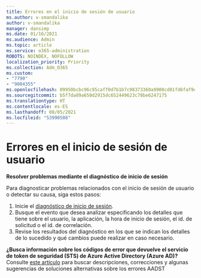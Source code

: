 ```yaml
---
title: Errores en el inicio de sesión de usuario
ms.author: v-smandalika
author: v-smandalika
manager: dansimp
ms.date: 01/16/2021
ms.audience: Admin
ms.topic: article
ms.service: o365-administration
ROBOTS: NOINDEX, NOFOLLOW
localization_priority: Priority
ms.collection: Adm_O365
ms.custom:
- "7790"
- "9004355"
ms.openlocfilehash: 09950bcbc96c95caff0d7b1b7c98373360a9900cd01fd6faf9e787f67cefb5a7
ms.sourcegitcommit: b5f7da89a650d2915dc652449623c78be6247175
ms.translationtype: HT
ms.contentlocale: es-ES
ms.lasthandoff: 08/05/2021
ms.locfileid: "53990508"
---
```

# <a name="user-sign-in-errors"></a>Errores en el inicio de sesión de usuario

**Resolver problemas mediante el diagnóstico de inicio de sesión**

Para diagnosticar problemas relacionados con el inicio de sesión de usuario o detectar su causa, siga estos pasos:

1. Inicie el [diagnóstico de inicio de sesión](https://ms.portal.azure.com/#blade/Microsoft_AAD_IAM/ActiveDirectoryMenuBlade/diagnose/symptomId/ms_aad_dxp_signin_caDiagnoseAndSolveSummarySymptom).
2. Busque el evento que desea analizar especificando los detalles que tiene sobre el usuario, la aplicación, la hora de inicio de sesión, el id. de solicitud o el id. de correlación.
3. Revise los resultados del diagnóstico en los que se indican los detalles de lo sucedido y qué cambios puede realizar en caso necesario.

**¿Busca información sobre los códigos de error que devuelve el servicio de token de seguridad (STS) de Azure Active Directory (Azure AD)?** Consulte [este artículo](https://docs.microsoft.com/azure/active-directory/develop/reference-aadsts-error-codes) para buscar descripciones, correcciones y algunas sugerencias de soluciones alternativas sobre los errores AADST